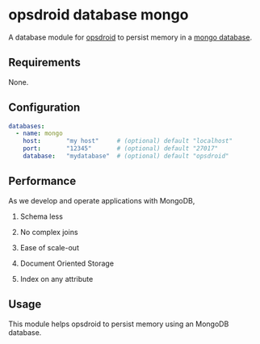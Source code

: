 # opsdroid database mongo

A database module for [opsdroid](https://github.com/opsdroid/opsdroid) to persist memory in a [mongo database](https://www.mongodb.com/).

## Requirements

None.

## Configuration

```yaml
databases:
  - name: mongo
    host:       "my host"     # (optional) default "localhost"
    port:       "12345"       # (optional) default "27017"
    database:   "mydatabase"  # (optional) default "opsdroid"
```
## Performance 

As we develop and operate applications with MongoDB,
 
1. Schema less

2. No complex joins

3. Ease of scale-out

4. Document Oriented Storage

5. Index on any attribute

## Usage
This module helps opsdroid to persist memory using an MongoDB database.
